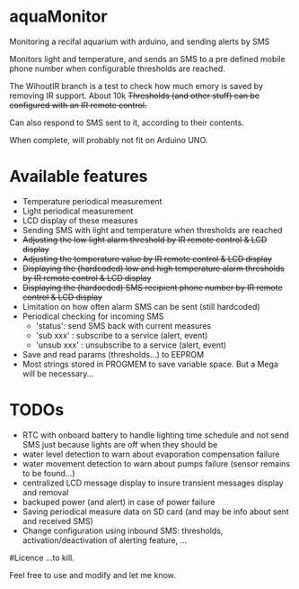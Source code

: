 # aquaMonitor
Monitoring a recifal aquarium with arduino, and sending alerts by SMS

Monitors light and temperature, and sends an SMS to a pre defined mobile phone number when configurable thresholds are reached.

The WihoutIR branch is a test to check how much emory is saved by removing IR support. About 10k
<del>Thresholds (and other stuff) can be configured with an IR remote control.</del>

Can also respond to SMS sent to it, according to their contents.


When complete, will probably not fit on Arduino UNO.

# Available features
* Temperature periodical measurement
* Light periodical measurement
* LCD display of these measures
* Sending SMS with light and temperature when thresholds are reached
* <del>Adjusting the low light alarm threshold by IR remote control & LCD display</del>
* <del>Adjusting the temperature value by IR remote control & LCD display</del>
* <del>Displaying the (hardcoded) low and high temperature alarm thresholds by IR remote control & LCD display</del>
* <del>Displaying the (hardocded) SMS recipient phone number by IR remote control & LCD display</del>
* Limitation on how often alarm SMS can be sent (still hardcoded)
* Periodical checking for incoming SMS
  * 'status': send SMS back with current measures
  * 'sub xxx' : subscribe to a service (alert, event)
  * 'unsub xxx' : unsubscribe to a service (alert, event)
* Save and read params (thresholds...) to EEPROM
* Most strings stored in PROGMEM to save variable space. But a Mega will be necessary...

# TODOs
* RTC with onboard battery to handle lighting time schedule and not send SMS just because lights are off when they should be
* water level detection to warn about evaporation compensation failure
* water movement detection to warn about pumps failure (sensor remains to be found...) 
* centralized LCD message display to insure transient messages display and removal
* backuped power (and alert) in case of power failure
* Saving periodical measure data on SD card (and may be info about sent and received SMS)
* Change configuration using inbound SMS: thresholds, activation/deactivation of alerting feature, ...

#Licence
...to kill.

Feel free to use and modify and let me know.
